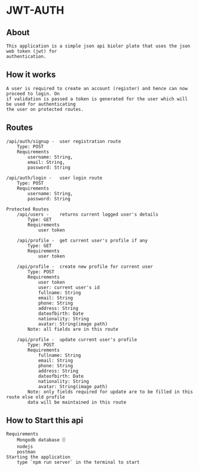 # JWT-AUTH

## About
    This application is a simple json api bioler plate that uses the json web token (jwt) for
    authentication.
## How it works
    A user is required to create an account (register) and hence can now proceed to login. On
    if validation is passed a token is generated for the user which will be used for authenticating
    the user on protected routes.
## Routes
    /api/auth/signup -  user registration route
        Type: POST
        Requirements
            username: String,
            email: String,
            password: String

    /api/auth/login -   user login route
        Type: POST
        Requirements
            username: String,
            password: String

    Protected Routes
        /api/users -    returns current logged user's details
            Type: GET
            Requirements
                user token

        /api/profile -  get current user's profile if any
            Type: GET
            Requirements
                user token

        /api/profile -  create new profile for current user
            Type: POST
            Requirements
                user token
                user: current user's id
                fullname: String
                email: String
                phone: String
                address: String
                dateofbirth: Date
                nationality: String
                avatar: String(image path)
            Note: all fields are in this route

        /api/profile -  update current user's profile
            Type: POST
            Requirements
                fullname: String
                email: String
                phone: String
                address: String
                dateofbirth: Date
                nationality: String
                avatar: String(image path)
            Note: only fields required for update are to be filled in this route else old profile
            data will be maintained in this route

## How to Start this api
    Requirements
        Mongodb database 🗄
        nodejs
        postman
    Starting the application
        type `npm run server` in the terminal to start